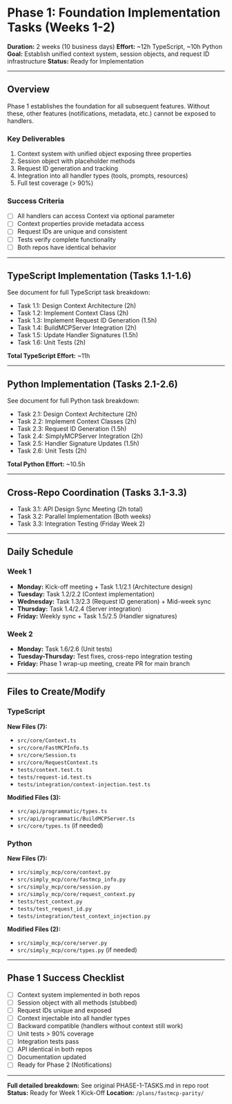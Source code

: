 # Phase 1: Foundation Implementation Tasks (Weeks 1-2)

**Duration:** 2 weeks (10 business days)
**Effort:** ~12h TypeScript, ~10h Python
**Goal:** Establish unified context system, session objects, and request ID infrastructure
**Status:** Ready for Implementation

---

## Overview

Phase 1 establishes the foundation for all subsequent features. Without these, other features (notifications, metadata, etc.) cannot be exposed to handlers.

### Key Deliverables
1. Context system with unified object exposing three properties
2. Session object with placeholder methods
3. Request ID generation and tracking
4. Integration into all handler types (tools, prompts, resources)
5. Full test coverage (> 90%)

### Success Criteria
- [ ] All handlers can access Context via optional parameter
- [ ] Context properties provide metadata access
- [ ] Request IDs are unique and consistent
- [ ] Tests verify complete functionality
- [ ] Both repos have identical behavior

---

## TypeScript Implementation (Tasks 1.1-1.6)

See document for full TypeScript task breakdown:
- Task 1.1: Design Context Architecture (2h)
- Task 1.2: Implement Context Class (2h)
- Task 1.3: Implement Request ID Generation (1.5h)
- Task 1.4: BuildMCPServer Integration (2h)
- Task 1.5: Update Handler Signatures (1.5h)
- Task 1.6: Unit Tests (2h)

**Total TypeScript Effort:** ~11h

---

## Python Implementation (Tasks 2.1-2.6)

See document for full Python task breakdown:
- Task 2.1: Design Context Architecture (2h)
- Task 2.2: Implement Context Classes (2h)
- Task 2.3: Request ID Generation (1.5h)
- Task 2.4: SimplyMCPServer Integration (2h)
- Task 2.5: Handler Signature Updates (1.5h)
- Task 2.6: Unit Tests (2h)

**Total Python Effort:** ~10.5h

---

## Cross-Repo Coordination (Tasks 3.1-3.3)

- Task 3.1: API Design Sync Meeting (2h total)
- Task 3.2: Parallel Implementation (Both weeks)
- Task 3.3: Integration Testing (Friday Week 2)

---

## Daily Schedule

### Week 1
- **Monday:** Kick-off meeting + Task 1.1/2.1 (Architecture design)
- **Tuesday:** Task 1.2/2.2 (Context implementation)
- **Wednesday:** Task 1.3/2.3 (Request ID generation) + Mid-week sync
- **Thursday:** Task 1.4/2.4 (Server integration)
- **Friday:** Weekly sync + Task 1.5/2.5 (Handler signatures)

### Week 2
- **Monday:** Task 1.6/2.6 (Unit tests)
- **Tuesday-Thursday:** Test fixes, cross-repo integration testing
- **Friday:** Phase 1 wrap-up meeting, create PR for main branch

---

## Files to Create/Modify

### TypeScript
**New Files (7):**
- `src/core/Context.ts`
- `src/core/FastMCPInfo.ts`
- `src/core/Session.ts`
- `src/core/RequestContext.ts`
- `tests/context.test.ts`
- `tests/request-id.test.ts`
- `tests/integration/context-injection.test.ts`

**Modified Files (3):**
- `src/api/programmatic/types.ts`
- `src/api/programmatic/BuildMCPServer.ts`
- `src/core/types.ts` (if needed)

### Python
**New Files (7):**
- `src/simply_mcp/core/context.py`
- `src/simply_mcp/core/fastmcp_info.py`
- `src/simply_mcp/core/session.py`
- `src/simply_mcp/core/request_context.py`
- `tests/test_context.py`
- `tests/test_request_id.py`
- `tests/integration/test_context_injection.py`

**Modified Files (2):**
- `src/simply_mcp/core/server.py`
- `src/simply_mcp/core/types.py` (if needed)

---

## Phase 1 Success Checklist

- [ ] Context system implemented in both repos
- [ ] Session object with all methods (stubbed)
- [ ] Request IDs unique and exposed
- [ ] Context injectable into all handler types
- [ ] Backward compatible (handlers without context still work)
- [ ] Unit tests > 90% coverage
- [ ] Integration tests pass
- [ ] API identical in both repos
- [ ] Documentation updated
- [ ] Ready for Phase 2 (Notifications)

---

**Full detailed breakdown:** See original PHASE-1-TASKS.md in repo root
**Status:** Ready for Week 1 Kick-Off
**Location:** `/plans/fastmcp-parity/`
